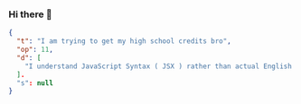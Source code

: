 ### Hi there 👋

```json
{
  "t": "I am trying to get my high school credits bro",
  "op": 11,
  "d": [
    "I understand JavaScript Syntax ( JSX ) rather than actual English words due to the large amount of programming I have experienced."
  ].
  "s": null
}
```

<!--
**PullStackPigDev/PullStackPigDev** is a ✨ _special_ ✨ repository because its `README.md` (this file) appears on your GitHub profile.

Here are some ideas to get you started:

- 🔭 I’m currently working on **get my highschool credits**
- 🌱 I’m currently learning ...
- 👯 I’m looking to collaborate on ...
- 🤔 I’m looking for help with ...
- 💬 Ask me about ...
- 📫 How to reach me: ...
- 😄 Pronouns: ...
- ⚡ Fun fact: ...
-->
